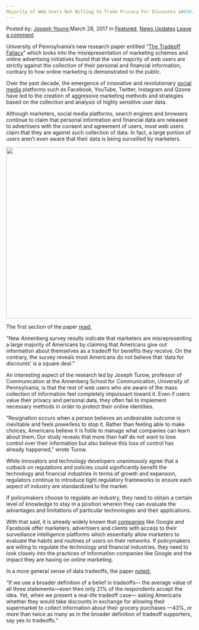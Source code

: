 ```yaml
---
Majority of Web Users Not Willing to Trade Privacy For Discounts &#038; Benefits
---
```

<article class="post-listing post-18853 post type-post status-publish format-standard has-post-thumbnail hentry 
 tag-benefits tag-discounts tag-majority tag-privacy tag-trade tag-users tag-web">
<div class="post-inner">
<span>Posted by: <a href="https://www.deepdotweb.com/author/josephyoung/" title="">Joseph Young </a></span>
<span>March 28, 2017</span>
<span>in <a href="https://www.deepdotweb.com/category/deepdot-news/" rel="category tag">Featured</a>, <a href="https://www.deepdotweb.com/category/news-updates/" rel="category tag">News Updates</a></span>
<span><a href="https://www.deepdotweb.com/2017/03/28/majority-web-users-not-willing-trade-privacy-discounts-benefits/#respond">Leave a comment</a></span>


<p>University of Pennsylvania’s new research paper entitled “<a href="https://www.asc.upenn.edu/sites/default/files/TradeoffFallacy_1.pdf">The Tradeoff Fallacy</a>” which looks into the misrepresentation of marketing schemes and online advertising initiatives found that the vast majority of web users are strictly against the collection of their personal and financial information, contrary to how online marketing is demonstrated to the public.</p>
<p>Over the past decade, the emergence of innovative and revolutionary <a href="https://www.deepdotweb.com/2017/02/15/princeton-stanford-research-shows-anonymous-browsing-histories-linked-social-media/">social media</a> platforms such as Facebook, YouTube, Twitter, Instagram and Qzone have led to the creation of aggressive marketing methods and strategies based on the collection and analysis of highly sensitive user data.</p>
<p>Although marketers, social media platforms, search engines and browsers continue to claim that personal information and financial data are released to advertisers with the consent and agreement of users, most web users claim that they are against such collection of data. In fact, a large portion of users aren’t even aware that their data is being surveilled by marketers.</p>
<p><img class="wp-image-18861 aligncenter" src="https://www.deepdotweb.com/wp-content/uploads/2017/03/word-image-62.png" width="994" height="462" srcset="https://www.deepdotweb.com/wp-content/uploads/2017/03/word-image-62.png 1400w, https://www.deepdotweb.com/wp-content/uploads/2017/03/word-image-62-300x140.png 300w, https://www.deepdotweb.com/wp-content/uploads/2017/03/word-image-62-1024x476.png 1024w, https://www.deepdotweb.com/wp-content/uploads/2017/03/word-image-62-272x125.png 272w" sizes="(max-width: 994px) 100vw, 994px"/></p>
<p>The first section of the paper <a href="https://www.asc.upenn.edu/sites/default/files/TradeoffFallacy_1.pdf">read:</a></p>
<p>“New Annenberg survey results indicate that marketers are misrepresenting a large majority of Americans by claiming that Americans give out information about themselves as a tradeoff for benefits they receive. On the contrary, the survey reveals most Americans do not believe that ‘data for discounts’ is a square deal.”</p>
<p>An interesting aspect of the research led by Joseph Turow, professor of Communication at the Annenberg School for Communication, University of Pennsylvania, is that the rest of web users who are aware of the mass collection of information feel completely impuissant toward it. Even if users value their privacy and personal data, they often fail to implement necessary methods in order to protect their online identities.</p>
<p>“Resignation occurs when a person believes an undesirable outcome is inevitable and feels powerless to stop it. Rather than feeling able to make choices, Americans believe it is futile to manage what companies can learn about them. Our study reveals that more than half do not want to lose control over their information but also believe this loss of control has already happened,” wrote Turow.</p>
<p>While innovators and technology developers unanimously agree that a cutback on regulations and policies could significantly benefit the technology and financial industries in terms of growth and expansion, regulators continue to introduce tight regulatory frameworks to ensure each aspect of industry are standardized to the market.</p>
<p>If policymakers choose to regulate an industry, they need to obtain a certain level of knowledge to stay in a position wherein they can evaluate the advantages and limitations of particular technologies and their applications.</p>
<p>With that said, it is already widely known that <a href="https://www.deepdotweb.com/2017/02/15/boston-police-department-ends-plan-monitor-darknet-social-media/">companies</a> like Google and Facebook offer marketers, advertisers and clients with access to their surveillance intelligence platforms which essentially allow marketers to evaluate the habits and routines of users on their networks. If policymakers are willing to regulate the technology and financial industries, they need to look closely into the practices of information companies like Google and the impact they are having on online marketing.</p>
<p>In a more general sense of data tradeoffs, the paper <a href="https://www.asc.upenn.edu/sites/default/files/TradeoffFallacy_1.pdf">noted:</a></p>
<p>“If we use a broader definition of a belief in tradeoffs— the average value of all three statements—even then only 21% of the respondents accept the idea. Yet, when we present a real-life tradeoff case— asking Americans whether they would take discounts in exchange for allowing their supermarket to collect information about their grocery purchases —43%, or more than twice as many as in the broader definition of tradeoff supporters, say yes to tradeoffs.”</p>
</div>
<span style="display:none"><a href="https://www.deepdotweb.com/tag/benefits/" rel="tag">benefits</a> <a href="https://www.deepdotweb.com/tag/discounts/" rel="tag">discounts</a> <a href="https://www.deepdotweb.com/tag/majority/" rel="tag">majority</a> <a href="https://www.deepdotweb.com/tag/privacy/" rel="tag">privacy</a> <a href="https://www.deepdotweb.com/tag/trade/" rel="tag">trade</a> <a href="https://www.deepdotweb.com/tag/users/" rel="tag">users</a> <a href="https://www.deepdotweb.com/tag/web/" rel="tag">web</a></span> <span style="display:none" class="updated">2017-03-28</span>
<div style="display:none" class="vcard author" itemprop="author" itemscope itemtype="http://schema.org/Person"><strong class="fn" itemprop="name"><a href="https://www.deepdotweb.com/author/josephyoung/" title="Posts by Joseph Young" rel="author">Joseph Young</a></strong></div>
</div>
</article>

